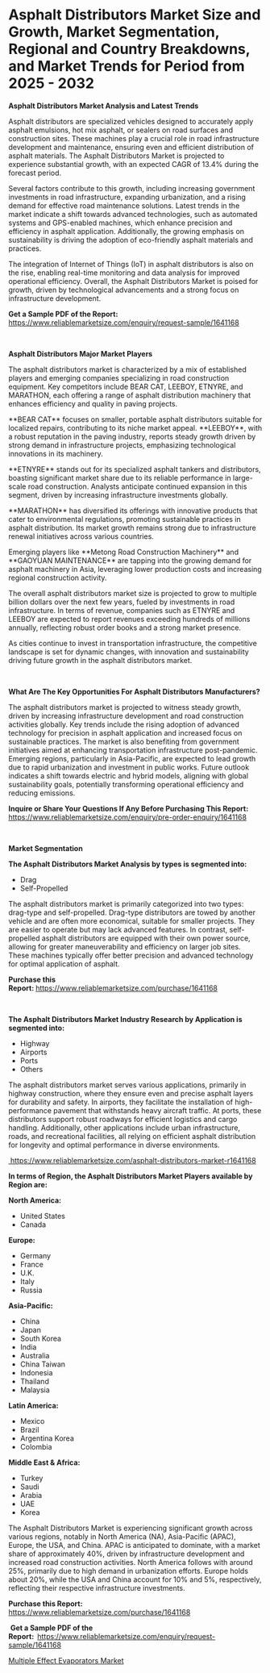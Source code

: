 <p><h1>Asphalt Distributors Market Size and Growth, Market Segmentation, Regional and Country Breakdowns, and Market Trends for Period from 2025 -  2032</h1></p><p><strong>Asphalt Distributors Market Analysis and Latest Trends</strong></p>
<p><p>Asphalt distributors are specialized vehicles designed to accurately apply asphalt emulsions, hot mix asphalt, or sealers on road surfaces and construction sites. These machines play a crucial role in road infrastructure development and maintenance, ensuring even and efficient distribution of asphalt materials. The Asphalt Distributors Market is projected to experience substantial growth, with an expected CAGR of 13.4% during the forecast period. </p><p>Several factors contribute to this growth, including increasing government investments in road infrastructure, expanding urbanization, and a rising demand for effective road maintenance solutions. Latest trends in the market indicate a shift towards advanced technologies, such as automated systems and GPS-enabled machines, which enhance precision and efficiency in asphalt application. Additionally, the growing emphasis on sustainability is driving the adoption of eco-friendly asphalt materials and practices. </p><p>The integration of Internet of Things (IoT) in asphalt distributors is also on the rise, enabling real-time monitoring and data analysis for improved operational efficiency. Overall, the Asphalt Distributors Market is poised for growth, driven by technological advancements and a strong focus on infrastructure development.</p></p>
<p><strong>Get a Sample PDF of the Report:&nbsp;</strong> <a href="https://www.reliablemarketsize.com/enquiry/request-sample/1641168?utm_campaign=2481&utm_medium=2&utm_source=Github&utm_content=ia&utm_term=11042025&utm_id=asphalt-distributors">https://www.reliablemarketsize.com/enquiry/request-sample/1641168</a></p>
<p>&nbsp;</p>
<p><strong>Asphalt Distributors Major Market Players</strong></p>
<p><p>The asphalt distributors market is characterized by a mix of established players and emerging companies specializing in road construction equipment. Key competitors include BEAR CAT, LEEBOY, ETNYRE, and MARATHON, each offering a range of asphalt distribution machinery that enhances efficiency and quality in paving projects.</p><p>**BEAR CAT** focuses on smaller, portable asphalt distributors suitable for localized repairs, contributing to its niche market appeal. **LEEBOY**, with a robust reputation in the paving industry, reports steady growth driven by strong demand in infrastructure projects, emphasizing technological innovations in its machinery. </p><p>**ETNYRE** stands out for its specialized asphalt tankers and distributors, boasting significant market share due to its reliable performance in large-scale road construction. Analysts anticipate continued expansion in this segment, driven by increasing infrastructure investments globally.</p><p>**MARATHON** has diversified its offerings with innovative products that cater to environmental regulations, promoting sustainable practices in asphalt distribution. Its market growth remains strong due to infrastructure renewal initiatives across various countries.</p><p>Emerging players like **Metong Road Construction Machinery** and **GAOYUAN MAINTENANCE** are tapping into the growing demand for asphalt machinery in Asia, leveraging lower production costs and increasing regional construction activity.</p><p>The overall asphalt distributors market size is projected to grow to multiple billion dollars over the next few years, fueled by investments in road infrastructure. In terms of revenue, companies such as ETNYRE and LEEBOY are expected to report revenues exceeding hundreds of millions annually, reflecting robust order books and a strong market presence.</p><p>As cities continue to invest in transportation infrastructure, the competitive landscape is set for dynamic changes, with innovation and sustainability driving future growth in the asphalt distributors market.</p></p>
<p>&nbsp;</p>
<p><strong>What Are The Key Opportunities For Asphalt Distributors Manufacturers?</strong></p>
<p><p>The asphalt distributors market is projected to witness steady growth, driven by increasing infrastructure development and road construction activities globally. Key trends include the rising adoption of advanced technology for precision in asphalt application and increased focus on sustainable practices. The market is also benefiting from government initiatives aimed at enhancing transportation infrastructure post-pandemic. Emerging regions, particularly in Asia-Pacific, are expected to lead growth due to rapid urbanization and investment in public works. Future outlook indicates a shift towards electric and hybrid models, aligning with global sustainability goals, potentially transforming operational efficiency and reducing emissions.</p></p>
<p><strong>Inquire or Share Your Questions If Any Before Purchasing This Report:</strong> <a href="https://www.reliablemarketsize.com/enquiry/pre-order-enquiry/1641168?utm_campaign=2481&utm_medium=2&utm_source=Github&utm_content=ia&utm_term=11042025&utm_id=asphalt-distributors">https://www.reliablemarketsize.com/enquiry/pre-order-enquiry/1641168</a></p>
<p>&nbsp;</p>
<p><strong>Market Segmentation</strong></p>
<p><strong>The Asphalt Distributors Market Analysis by types is segmented into:</strong></p>
<p><ul><li>Drag</li><li>Self-Propelled</li></ul></p>
<p><p>The asphalt distributors market is primarily categorized into two types: drag-type and self-propelled. Drag-type distributors are towed by another vehicle and are often more economical, suitable for smaller projects. They are easier to operate but may lack advanced features. In contrast, self-propelled asphalt distributors are equipped with their own power source, allowing for greater maneuverability and efficiency on larger job sites. These machines typically offer better precision and advanced technology for optimal application of asphalt.</p></p>
<p><strong>Purchase this Report:&nbsp;</strong><a href="https://www.reliablemarketsize.com/purchase/1641168?utm_campaign=2481&utm_medium=2&utm_source=Github&utm_content=ia&utm_term=11042025&utm_id=asphalt-distributors">https://www.reliablemarketsize.com/purchase/1641168</a></p>
<p>&nbsp;</p>
<p><strong>The Asphalt Distributors Market Industry Research by Application is segmented into:</strong></p>
<p><ul><li>Highway</li><li>Airports</li><li>Ports</li><li>Others</li></ul></p>
<p><p>The asphalt distributors market serves various applications, primarily in highway construction, where they ensure even and precise asphalt layers for durability and safety. In airports, they facilitate the installation of high-performance pavement that withstands heavy aircraft traffic. At ports, these distributors support robust roadways for efficient logistics and cargo handling. Additionally, other applications include urban infrastructure, roads, and recreational facilities, all relying on efficient asphalt distribution for longevity and optimal performance in diverse environments.</p></p>
<p><a href="https://www.reliablemarketsize.com/asphalt-distributors-market-r1641168?utm_campaign=2481&utm_medium=2&utm_source=Github&utm_content=ia&utm_term=11042025&utm_id=asphalt-distributors">&nbsp;https://www.reliablemarketsize.com/asphalt-distributors-market-r1641168</a></p>
<p><strong>In terms of Region, the Asphalt Distributors Market Players available by Region are:</strong></p>
<p>
    <p> <strong> North America: </strong>
        <ul>
            <li>United States</li>
            <li>Canada</li>
        </ul>
        </p> 
    <p> <strong> Europe: </strong>
        <ul>
            <li>Germany</li>
            <li>France</li>
            <li>U.K.</li>
            <li>Italy</li>
            <li>Russia</li>
        </ul>
        </p> 
    <p> <strong> Asia-Pacific: </strong>
        <ul>
            <li>China</li>
            <li>Japan</li>
            <li>South Korea</li>
            <li>India</li>
            <li>Australia</li>
            <li>China Taiwan</li>
            <li>Indonesia</li>
            <li>Thailand</li>
            <li>Malaysia</li>
        </ul>
        </p> 
    <p> <strong> Latin America: </strong>
        <ul>
            <li>Mexico</li>
            <li>Brazil</li>
            <li>Argentina Korea</li>
            <li>Colombia</li>
        </ul>
        </p> 
    <p> <strong> Middle East & Africa: </strong>
        <ul>
            <li>Turkey</li>
            <li>Saudi</li>
            <li>Arabia</li>
            <li>UAE</li>
            <li>Korea</li>
        </ul>
    </p>
    </p>
<p><p>The Asphalt Distributors Market is experiencing significant growth across various regions, notably in North America (NA), Asia-Pacific (APAC), Europe, the USA, and China. APAC is anticipated to dominate, with a market share of approximately 40%, driven by infrastructure development and increased road construction activities. North America follows with around 25%, primarily due to high demand in urbanization efforts. Europe holds about 20%, while the USA and China account for 10% and 5%, respectively, reflecting their respective infrastructure investments.</p></p>
<p><strong>Purchase this Report: </strong><a href="https://www.reliablemarketsize.com/purchase/1641168?utm_campaign=2481&utm_medium=2&utm_source=Github&utm_content=ia&utm_term=11042025&utm_id=asphalt-distributors">https://www.reliablemarketsize.com/purchase/1641168</a></p>
<p>&nbsp;<strong>Get a Sample PDF of the Report:&nbsp;&nbsp;</strong><a href="https://www.reliablemarketsize.com/enquiry/request-sample/1641168?utm_campaign=2481&utm_medium=2&utm_source=Github&utm_content=ia&utm_term=11042025&utm_id=asphalt-distributors">https://www.reliablemarketsize.com/enquiry/request-sample/1641168</a></p>
<p><strong></strong></p>
<p><p><a href="https://github.com/yodhafirorae/Market-Research-Report-List-1/blob/main/multiple-effect-evaporators-market.md?utm_campaign=2481&utm_medium=2&utm_source=Github&utm_content=ia&utm_term=11042025&utm_id=asphalt-distributors">Multiple Effect Evaporators Market</a></p></p>